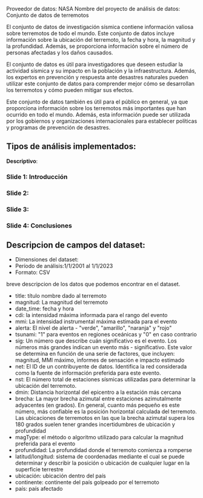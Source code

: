 Proveedor de datos: NASA
Nombre del proyecto de análisis de datos: Conjunto de datos de terremotos

El conjunto de datos de investigación sísmica contiene información valiosa sobre terremotos de todo el mundo. Este conjunto de datos incluye información sobre la ubicación del terremoto, la fecha y hora, la magnitud y la profundidad. Además, se proporciona información sobre el número de personas afectadas y los daños causados.

El conjunto de datos es útil para investigadores que deseen estudiar la actividad sísmica y su impacto en la población y la infraestructura. Además, los expertos en prevención y respuesta ante desastres naturales pueden utilizar este conjunto de datos para comprender mejor cómo se desarrollan los terremotos y cómo pueden mitigar sus efectos.

Este conjunto de datos también es útil para el público en general, ya que proporciona información sobre los terremotos más importantes que han ocurrido en todo el mundo. Además, esta información puede ser utilizada por los gobiernos y organizaciones internacionales para establecer políticas y programas de prevención de desastres.


## Tipos de análisis implementados:

**Descriptivo**: 


### Slide 1: Introducción

### Slide 2: 

### Slide 3: 

### Slide 4: Conclusiones


## Descripcion de campos del dataset:
- Dimensiones del dataset: 
- Período de análisis:1/1/2001 al 1/1/2023
- Formato: CSV

breve descripcion de los datos que podemos encontrar en el dataset.
- title: título nombre dado al terremoto
- magnitud: La magnitud del terremoto
- date_time: fecha y hora
- cdi: la intensidad máxima informada para el rango del evento
- mmi: La intensidad instrumental máxima estimada para el evento
- alerta: El nivel de alerta - "verde", "amarillo", "naranja" y "rojo"
- tsunami: "1" para eventos en regiones oceánicas y "0" en caso contrario
- sig: Un número que describe cuán significativo es el evento. Los números más grandes indican un evento más - significativo. Este valor se determina en función de una serie de factores, que incluyen: magnitud, MMI máximo, informes de sensación e impacto estimado
- net: El ID de un contribuyente de datos. Identifica la red considerada como la fuente de información preferida para este evento.
- nst: El número total de estaciones sísmicas utilizadas para determinar la ubicación del terremoto.
- dmin: Distancia horizontal del epicentro a la estación más cercana
- brecha: La mayor brecha azimutal entre estaciones azimutalmente adyacentes (en grados). En general, cuanto más pequeño es este número, más confiable es la posición horizontal calculada del terremoto. Las ubicaciones de terremotos en las que la brecha azimutal supera los 180 grados suelen tener grandes incertidumbres de ubicación y profundidad
- magType: el método o algoritmo utilizado para calcular la magnitud preferida para el evento
- profundidad: La profundidad donde el terremoto comienza a romperse
- latitud/longitud: sistema de coordenadas mediante el cual se puede determinar y describir la posición o ubicación de cualquier lugar en la superficie terrestre
- ubicación: ubicación dentro del país
- continente: continente del país golpeado por el terremoto
- país: país afectado